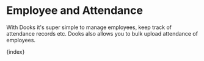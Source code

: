 <!-- add-breadcrumbs -->
# Employee and Attendance

With Dooks it's super simple to manage employees, keep track of attendance records etc. Dooks also allows you to bulk upload attendance of employees.

{index}
